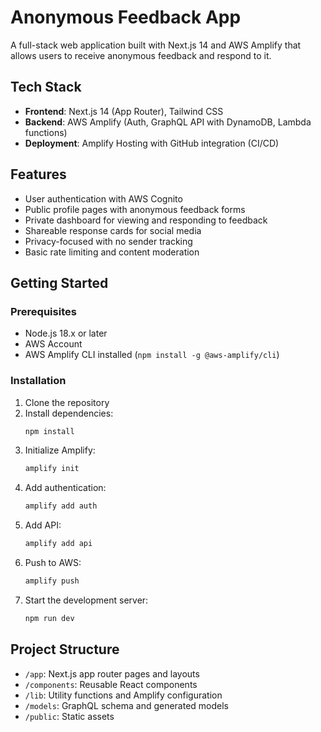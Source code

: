 # Anonymous Feedback App

A full-stack web application built with Next.js 14 and AWS Amplify that allows users to receive anonymous feedback and respond to it.

## Tech Stack

- **Frontend**: Next.js 14 (App Router), Tailwind CSS
- **Backend**: AWS Amplify (Auth, GraphQL API with DynamoDB, Lambda functions)
- **Deployment**: Amplify Hosting with GitHub integration (CI/CD)

## Features

- User authentication with AWS Cognito
- Public profile pages with anonymous feedback forms
- Private dashboard for viewing and responding to feedback
- Shareable response cards for social media
- Privacy-focused with no sender tracking
- Basic rate limiting and content moderation

## Getting Started

### Prerequisites

- Node.js 18.x or later
- AWS Account
- AWS Amplify CLI installed (`npm install -g @aws-amplify/cli`)

### Installation

1. Clone the repository
2. Install dependencies:
   ```bash
   npm install
   ```
3. Initialize Amplify:
   ```bash
   amplify init
   ```
4. Add authentication:
   ```bash
   amplify add auth
   ```
5. Add API:
   ```bash
   amplify add api
   ```
6. Push to AWS:
   ```bash
   amplify push
   ```
7. Start the development server:
   ```bash
   npm run dev
   ```

## Project Structure

- `/app`: Next.js app router pages and layouts
- `/components`: Reusable React components
- `/lib`: Utility functions and Amplify configuration
- `/models`: GraphQL schema and generated models
- `/public`: Static assets
